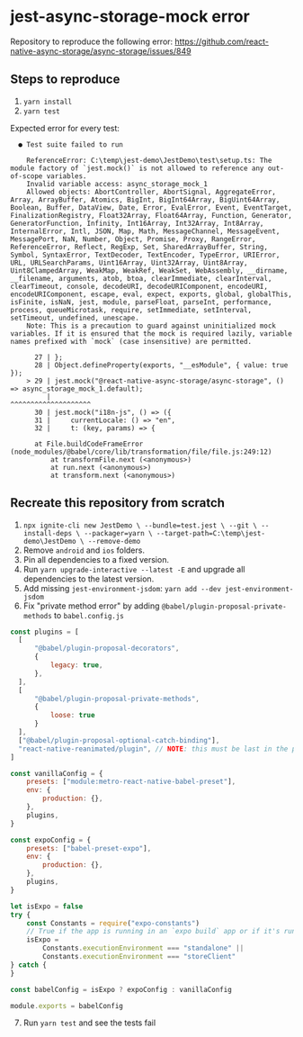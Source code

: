 # jest-async-storage-mock error

Repository to reproduce the following error: https://github.com/react-native-async-storage/async-storage/issues/849

## Steps to reproduce

1. `yarn install`
2. `yarn test`

Expected error for every test:

```
  ● Test suite failed to run                                                                                                                                                                                                                                                          

    ReferenceError: C:\temp\jest-demo\JestDemo\test\setup.ts: The module factory of `jest.mock()` is not allowed to reference any out-of-scope variables.
    Invalid variable access: async_storage_mock_1
    Allowed objects: AbortController, AbortSignal, AggregateError, Array, ArrayBuffer, Atomics, BigInt, BigInt64Array, BigUint64Array, Boolean, Buffer, DataView, Date, Error, EvalError, Event, EventTarget, FinalizationRegistry, Float32Array, Float64Array, Function, Generator, GeneratorFunction, Infinity, Int16Array, Int32Array, Int8Array, InternalError, Intl, JSON, Map, Math, MessageChannel, MessageEvent, MessagePort, NaN, Number, Object, Promise, Proxy, RangeError, ReferenceError, Reflect, RegExp, Set, SharedArrayBuffer, String, Symbol, SyntaxError, TextDecoder, TextEncoder, TypeError, URIError, URL, URLSearchParams, Uint16Array, Uint32Array, Uint8Array, Uint8ClampedArray, WeakMap, WeakRef, WeakSet, WebAssembly, __dirname, __filename, arguments, atob, btoa, clearImmediate, clearInterval, clearTimeout, console, decodeURI, decodeURIComponent, encodeURI, encodeURIComponent, escape, eval, expect, exports, global, globalThis, isFinite, isNaN, jest, module, parseFloat, parseInt, performance, process, queueMicrotask, require, setImmediate, setInterval, setTimeout, undefined, unescape.
    Note: This is a precaution to guard against uninitialized mock variables. If it is ensured that the mock is required lazily, variable names prefixed with `mock` (case insensitive) are permitted.

      27 | };
      28 | Object.defineProperty(exports, "__esModule", { value: true });
    > 29 | jest.mock("@react-native-async-storage/async-storage", () => async_storage_mock_1.default);
         |                                                              ^^^^^^^^^^^^^^^^^^^^
      30 | jest.mock("i18n-js", () => ({
      31 |     currentLocale: () => "en",
      32 |     t: (key, params) => {

      at File.buildCodeFrameError (node_modules/@babel/core/lib/transformation/file/file.js:249:12)
          at transformFile.next (<anonymous>)
          at run.next (<anonymous>)
          at transform.next (<anonymous>)
```

## Recreate this repository from scratch

1. `npx ignite-cli new JestDemo \
   --bundle=test.jest \
   --git \
   --install-deps \
   --packager=yarn \
   --target-path=C:\temp\jest-demo\JestDemo \
   --remove-demo`
2. Remove `android` and `ios` folders.
3. Pin all dependencies to a fixed version.
4. Run `yarn upgrade-interactive --latest -E` and upgrade all dependencies to the latest version.
5. Add missing `jest-environment-jsdom`: `yarn add --dev jest-environment-jsdom`
6. Fix "private method error" by adding `@babel/plugin-proposal-private-methods` to `babel.config.js`
  ```js
  const plugins = [
    [
        "@babel/plugin-proposal-decorators",
        {
            legacy: true,
        },
    ],
    [
        "@babel/plugin-proposal-private-methods",
        {
            loose: true
        }
    ],
    ["@babel/plugin-proposal-optional-catch-binding"],
    "react-native-reanimated/plugin", // NOTE: this must be last in the plugins
  ]
  
  const vanillaConfig = {
      presets: ["module:metro-react-native-babel-preset"],
      env: {
          production: {},
      },
      plugins,
  }
  
  const expoConfig = {
      presets: ["babel-preset-expo"],
      env: {
          production: {},
      },
      plugins,
  }
  
  let isExpo = false
  try {
      const Constants = require("expo-constants")
      // True if the app is running in an `expo build` app or if it's running in Expo Go.
      isExpo =
          Constants.executionEnvironment === "standalone" ||
          Constants.executionEnvironment === "storeClient"
  } catch {
  }
  
  const babelConfig = isExpo ? expoConfig : vanillaConfig
  
  module.exports = babelConfig
  ```
7. Run `yarn test` and see the tests fail
